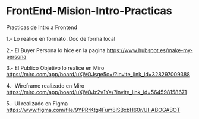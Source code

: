 # FrontEnd-Mision-Intro-Practicas
Practicas de Intro a Frontend

1.- Lo realice en formato .Doc de forma local

2.- El Buyer Persona lo hice en la pagina https://www.hubspot.es/make-my-persona

3.- El Publico Objetivo lo realice en Miro https://miro.com/app/board/uXjVOJsge5c=/?invite_link_id=328297009388

4.- Wireframe realizado en Miro https://miro.com/app/board/uXjVOJz2v1Y=/?invite_link_id=564598158671

5.- UI realizado en Figma https://www.figma.com/file/9YPRrKtg4Fum8lSBxbH60r/UI-ABOGABOT
